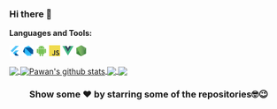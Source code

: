 ### Hi there 👋

<!--
**SL-Shehan/SL-Shehan** is a ✨ _special_ ✨ repository because its `README.md` (this file) appears on your GitHub profile.

Here are some ideas to get you started:

- 🔭 I’m currently working on ...
- 🌱 I’m currently learning ...
- 👯 I’m looking to collaborate on ...
- 🤔 I’m looking for help with ...
- 💬 Ask me about ...
- 📫 How to reach me: ...
- 😄 Pronouns: ...
- ⚡ Fun fact: ...
-->
**Languages and Tools:**  

<code><img height="20" src="https://raw.githubusercontent.com/github/explore/80688e429a7d4ef2fca1e82350fe8e3517d3494d/topics/flutter/flutter.png"></code>
<code><img height="20" src="https://raw.githubusercontent.com/github/explore/80688e429a7d4ef2fca1e82350fe8e3517d3494d/topics/dart/dart.png"></code>
<code><img height="20" src="https://raw.githubusercontent.com/github/explore/80688e429a7d4ef2fca1e82350fe8e3517d3494d/topics/android/android.png"></code>
<code><img height="20" src="https://raw.githubusercontent.com/github/explore/80688e429a7d4ef2fca1e82350fe8e3517d3494d/topics/javascript/javascript.png"></code>
<code><img height="20" src="https://raw.githubusercontent.com/github/explore/80688e429a7d4ef2fca1e82350fe8e3517d3494d/topics/vue/vue.png"></code>
<code><img height="20" src="https://raw.githubusercontent.com/github/explore/80688e429a7d4ef2fca1e82350fe8e3517d3494d/topics/nodejs/nodejs.png"></code>    

<a href="https://github.com/SL-Shehan">
  <img align="center" src="https://github-readme-stats.vercel.app/api/top-langs/?username=SL-Shehan&theme=light&hide_langs_below=1" />
</a>
<a href="https://github.com/SL-Shehan">
 <img align="center" src="https://github-readme-stats.vercel.app/api?username=SL-Shehan&show_icons=true&theme=light&line_height=27" alt="Pawan's github stats"/>
</a>
<a href="https://github.com/SL-Shehan/FlutterExampleApps">
  <img align="center" src="https://github-readme-stats.vercel.app/api/pin/?username=SL-Shehan&repo=FlutterExampleApps&theme=light" />

</a>
<a href="https://github.com/SL-Shehan/VelocityX">
 <img align="center" src="https://github-readme-stats.vercel.app/api/pin/?username=SL-Shehan&repo=VelocityX&theme=light" />
</a>

<div align="center">

### Show some ❤️ by starring some of the repositories🤓😉

</div>
